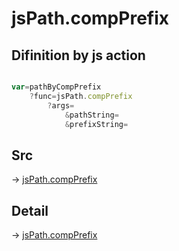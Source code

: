 # jsPath.compPrefix

## Difinition by js action

```js.js

var=pathByCompPrefix
	?func=jsPath.compPrefix
		?args=
			&pathString=
			&prefixString=
```

## Src

-> [jsPath.compPrefix](https://github.com/puutaro/CommandClick/blob/master/app/src/main/java/com/puutaro/commandclick/fragment_lib/terminal_fragment/js_interface/JsPath.kt#L15)

## Detail

-> [jsPath.compPrefix](https://github.com/puutaro/CommandClick/blob/master/md/developer/js_interface/details/JsPath/compPrefix.md)
